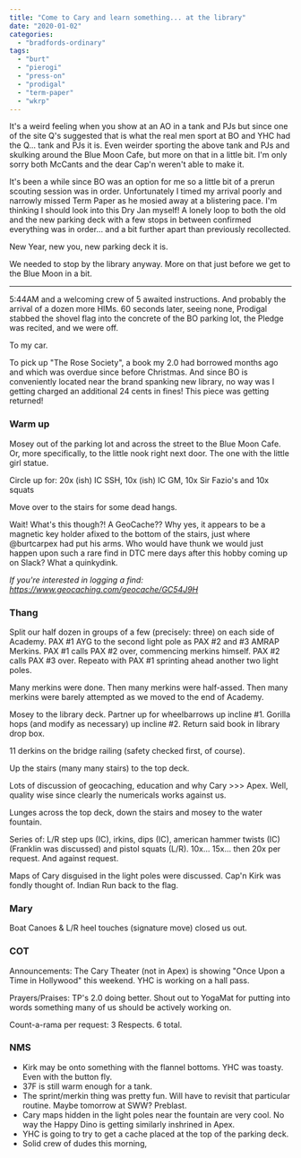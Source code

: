 ```yaml
---
title: "Come to Cary and learn something... at the library"
date: "2020-01-02"
categories: 
  - "bradfords-ordinary"
tags: 
  - "burt"
  - "pierogi"
  - "press-on"
  - "prodigal"
  - "term-paper"
  - "wkrp"
---
```


It's a weird feeling when you show at an AO in a tank and PJs but since one of the site Q's suggested that is what the real men sport at BO and YHC had the Q... tank and PJs it is. Even weirder sporting the above tank and PJs and skulking around the Blue Moon Cafe, but more on that in a little bit. I'm only sorry both McCants and the dear Cap'n weren't able to make it.

It's been a while since BO was an option for me so a little bit of a prerun scouting session was in order. Unfortunately I timed my arrival poorly and narrowly missed Term Paper as he mosied away at a blistering pace. I'm thinking I should look into this Dry Jan myself! A lonely loop to both the old and the new parking deck with a few stops in between confirmed everything was in order... and a bit further apart than previously recollected.

New Year, new you, new parking deck it is.

We needed to stop by the library anyway. More on that just before we get to the Blue Moon in a bit.

* * *

5:44AM and a welcoming crew of 5 awaited instructions. And probably the arrival of a dozen more HIMs. 60 seconds later, seeing none, Prodigal stabbed the shovel flag into the concrete of the BO parking lot, the Pledge was recited, and we were off.

To my car.

To pick up "The Rose Society", a book my 2.0 had borrowed months ago and which was overdue since before Christmas. And since BO is conveniently located near the brand spanking new library, no way was I getting charged an additional 24 cents in fines! This piece was getting returned!

### Warm up

Mosey out of the parking lot and across the street to the Blue Moon Cafe. Or, more specifically, to the little nook right next door. The one with the little girl statue.

Circle up for: 20x (ish) IC SSH, 10x (ish) IC GM, 10x Sir Fazio's and 10x squats

Move over to the stairs for some dead hangs.

Wait! What's this though?! A GeoCache?? Why yes, it appears to be a magnetic key holder afixed to the bottom of the stairs, just where @burtcarpex had put his arms. Who would have thunk we would just happen upon such a rare find in DTC mere days after this hobby coming up on Slack? What a quinkydink.

_If you're interested in logging a find: https://www.geocaching.com/geocache/GC54J9H_

### Thang

Split our half dozen in groups of a few (precisely: three) on each side of Academy. PAX #1 AYG to the second light pole as PAX #2 and #3 AMRAP Merkins. PAX #1 calls PAX #2 over, commencing merkins himself. PAX #2 calls PAX #3 over. Repeato with PAX #1 sprinting ahead another two light poles.

Many merkins were done. Then many merkins were half-assed. Then many merkins were barely attempted as we moved to the end of Academy.

Mosey to the library deck. Partner up for wheelbarrows up incline #1. Gorilla hops (and modify as necessary) up incline #2. Return said book in library drop box.

11 derkins on the bridge railing (safety checked first, of course).

Up the stairs (many many stairs) to the top deck.

Lots of discussion of geocaching, education and why Cary >>> Apex. Well, quality wise since clearly the numericals works against us.

Lunges across the top deck, down the stairs and mosey to the water fountain.

Series of: L/R step ups (IC), irkins, dips (IC), american hammer twists (IC) (Franklin was discussed) and pistol squats (L/R). 10x... 15x... then 20x per request. And against request.

Maps of Cary disguised in the light poles were discussed. Cap'n Kirk was fondly thought of. Indian Run back to the flag.

### Mary

Boat Canoes & L/R heel touches (signature move) closed us out.

### COT

Announcements: The Cary Theater (not in Apex) is showing "Once Upon a Time in Hollywood" this weekend. YHC is working on a hall pass.

Prayers/Praises: TP's 2.0 doing better. Shout out to YogaMat for putting into words something many of us should be actively working on.

Count-a-rama per request: 3 Respects. 6 total.

### NMS

- Kirk may be onto something with the flannel bottoms. YHC was toasty. Even with the button fly.
- 37F is still warm enough for a tank.
- The sprint/merkin thing was pretty fun. Will have to revisit that particular routine. Maybe tomorrow at SWW? Preblast.
- Cary maps hidden in the light poles near the fountain are very cool. No way the Happy Dino is getting similarly inshrined in Apex.
- YHC is going to try to get a cache placed at the top of the parking deck.
- Solid crew of dudes this morning,

